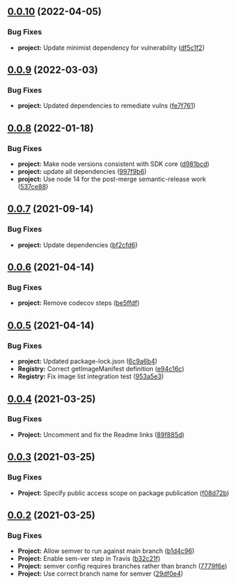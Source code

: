 ## [0.0.10](https://github.com/IBM/container-registry-node-sdk/compare/v0.0.9...v0.0.10) (2022-04-05)


### Bug Fixes

* **project:** Update minimist dependency for vulnerability ([df5c1f2](https://github.com/IBM/container-registry-node-sdk/commit/df5c1f25f8ee120ef98e2c37e5f6b6e9fadab168))

## [0.0.9](https://github.com/IBM/container-registry-node-sdk/compare/v0.0.8...v0.0.9) (2022-03-03)


### Bug Fixes

* **project:** Updated dependencies to remediate vulns ([fe7f761](https://github.com/IBM/container-registry-node-sdk/commit/fe7f761605390a465770515f387b2bd5136184ab))

## [0.0.8](https://github.com/IBM/container-registry-node-sdk/compare/v0.0.7...v0.0.8) (2022-01-18)


### Bug Fixes

* **project:** Make node versions consistent with SDK core ([d981bcd](https://github.com/IBM/container-registry-node-sdk/commit/d981bcd927938ff6ee7059d3dceabcd95ad06af7))
* **project:** update all dependencies ([997f9b6](https://github.com/IBM/container-registry-node-sdk/commit/997f9b6c797c1ab5f56336cc31a5c9c94ad204dd))
* **project:** Use node 14 for the post-merge semantic-release work ([537ce88](https://github.com/IBM/container-registry-node-sdk/commit/537ce88ad5577698e5c10d38bade5d57ae4cee69))

## [0.0.7](https://github.com/IBM/container-registry-node-sdk/compare/v0.0.6...v0.0.7) (2021-09-14)


### Bug Fixes

* **project:** Update dependencies ([bf2cfd6](https://github.com/IBM/container-registry-node-sdk/commit/bf2cfd64a511ae6e2cbde937ad6b0c93b73ec711))

## [0.0.6](https://github.com/IBM/container-registry-node-sdk/compare/v0.0.5...v0.0.6) (2021-04-14)


### Bug Fixes

* **project:** Remove codecov steps ([be5ffdf](https://github.com/IBM/container-registry-node-sdk/commit/be5ffdf6ba698781ed27a4252f13c5da7725372a))

## [0.0.5](https://github.com/IBM/container-registry-node-sdk/compare/v0.0.4...v0.0.5) (2021-04-14)


### Bug Fixes

* **project:** Updated package-lock.json ([6c9a6b4](https://github.com/IBM/container-registry-node-sdk/commit/6c9a6b4c97f4f04c09a8bc6c7ca4c6ee38c60b6f))
* **Registry:** Correct getImageManifest definition ([e94c16c](https://github.com/IBM/container-registry-node-sdk/commit/e94c16cf3d6515cc4d36399489775e6c246e0d64))
* **Registry:** Fix image list integration test ([953a5e3](https://github.com/IBM/container-registry-node-sdk/commit/953a5e38426f4c70bb98aff1313585f35ad4c6cf))

## [0.0.4](https://github.com/IBM/container-registry-node-sdk/compare/v0.0.3...v0.0.4) (2021-03-25)


### Bug Fixes

* **Project:** Uncomment and fix the Readme links ([89f885d](https://github.com/IBM/container-registry-node-sdk/commit/89f885dd505a8a49c8a3471bf1f7abc609d8d988))

## [0.0.3](https://github.com/IBM/container-registry-node-sdk/compare/v0.0.2...v0.0.3) (2021-03-25)


### Bug Fixes

* **Project:** Specify public access scope on package publication ([f08d72b](https://github.com/IBM/container-registry-node-sdk/commit/f08d72bcb54a503300d16eb411114c767b8c3697))

## [0.0.2](https://github.com/IBM/container-registry-node-sdk/compare/v0.0.1...v0.0.2) (2021-03-25)


### Bug Fixes

* **Project:** Allow semver to run against main branch ([b1d4c96](https://github.com/IBM/container-registry-node-sdk/commit/b1d4c960a9c05284f516353cbcf73493c4a0d46a))
* **Project:** Enable sem-ver step in Travis ([b32c21f](https://github.com/IBM/container-registry-node-sdk/commit/b32c21f166d2d36ba46065865914401973b50251))
* **Project:** semver config requires branches rather than branch ([7779f6e](https://github.com/IBM/container-registry-node-sdk/commit/7779f6e584349426abd51b786842e15b895a2cd7))
* **Project:** Use correct branch name for semver ([29df0e4](https://github.com/IBM/container-registry-node-sdk/commit/29df0e49d3bced899e6d560a3341dad52e49f255))
